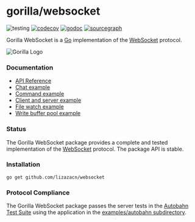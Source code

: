 # gorilla/websocket

![testing](https://github.com/lizazacn/websocket/actions/workflows/test.yml/badge.svg)
[![codecov](https://codecov.io/github/gorilla/websocket/branch/main/graph/badge.svg)](https://codecov.io/github/gorilla/websocket)
[![godoc](https://godoc.org/github.com/lizazacn/websocket?status.svg)](https://godoc.org/github.com/lizazacn/websocket)
[![sourcegraph](https://sourcegraph.com/github.com/lizazacn/websocket/-/badge.svg)](https://sourcegraph.com/github.com/lizazacn/websocket?badge)

Gorilla WebSocket is a [Go](http://golang.org/) implementation of the [WebSocket](http://www.rfc-editor.org/rfc/rfc6455.txt) protocol.

![Gorilla Logo](https://github.com/gorilla/.github/assets/53367916/d92caabf-98e0-473e-bfbf-ab554ba435e5)


### Documentation

* [API Reference](https://pkg.go.dev/github.com/lizazacn/websocket?tab=doc)
* [Chat example](https://github.com/lizazacn/websocket/tree/master/examples/chat)
* [Command example](https://github.com/lizazacn/websocket/tree/master/examples/command)
* [Client and server example](https://github.com/lizazacn/websocket/tree/master/examples/echo)
* [File watch example](https://github.com/lizazacn/websocket/tree/master/examples/filewatch)
* [Write buffer pool example](https://github.com/lizazacn/websocket/tree/master/examples/bufferpool)

### Status

The Gorilla WebSocket package provides a complete and tested implementation of
the [WebSocket](http://www.rfc-editor.org/rfc/rfc6455.txt) protocol. The
package API is stable.

### Installation

    go get github.com/lizazacn/websocket

### Protocol Compliance

The Gorilla WebSocket package passes the server tests in the [Autobahn Test
Suite](https://github.com/crossbario/autobahn-testsuite) using the application in the [examples/autobahn
subdirectory](https://github.com/lizazacn/websocket/tree/master/examples/autobahn).
